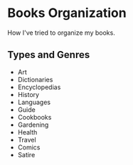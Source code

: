 # Books Organization

How I've tried to organize my books.

## Types and Genres

- Art
- Dictionaries
- Encyclopedias
- History
- Languages
- Guide
- Cookbooks
- Gardening
- Health
- Travel
- Comics
- Satire
